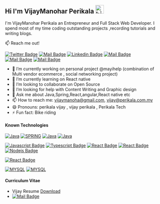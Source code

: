 

<!--
**vijay-perikala/vijay-perikala** is a ✨ _special_ ✨ repository because its `README.md` (this file) appears on your GitHub profile.

Here are some ideas to get you started:

- 🔭 I’m currently working on Multi vendor ecommerce and  Social Networking website 
- 🌱 I’m currently learning on React native
- 👯 I’m looking to collaborate on Open Source 
- 🤔 I’m looking for help with Content Writing  and Graphic design 
- 💬 Ask me about Java,Spring,React,angular,React native etc 
- 📫 How to reach me: vijay@perikala.com.my 
- 😄 Pronouns: perikala vijay , vijay perikala , Perikala Tech 
- ⚡ Fun fact: Bike riding 
-->



## Hi I'm VijayManohar Perikala <img src="https://user-images.githubusercontent.com/1303154/88677602-1635ba80-d120-11ea-84d8-d263ba5fc3c0.gif" width="28px" alt="hi">

I'm VijayManohar Perikala an Entrepreneur and Full Stack Web Developer. I spend most of my time coding outstanding projects ,recording tutorials and writing blogs.

:mailbox: Reach me out!

[![Twitter Badge](https://img.shields.io/badge/-@vijayPerikala-1ca0f1?style=flat&labelColor=1ca0f1&logo=twitter&logoColor=white&link=https://twitter.com/vijay_perikala)](https://twitter.com/vijay_perikala) 
[![Mail Badge](https://img.shields.io/badge/-PerikalaTech-e74c3c?style=flat&labelColor=e74c3c&logo=youtube&logoColor=white)](https://youtube.com/@perikalatech) 
[![Linkedin Badge](https://img.shields.io/badge/-@vijayperikala-0e76a8?style=flat&labelColor=0e76a8&logo=linkedin&logoColor=white)](https://www.linkedin.com/in/vijayperikala/) [![Mail Badge](https://img.shields.io/badge/-@vijayperikalai-e84393?style=flat&labelColor=e84393&logo=instagram&logoColor=white)](https://www.instagram.com/vijayperikalai/) [![Mail Badge](https://img.shields.io/badge/-vijay@perikala.com.my-c0392b?style=flat&labelColor=c0392b&logo=gmail&logoColor=white)](mailto:vijay@perikala.com.my)
[![Mail Badge](https://img.shields.io/badge/-vijaymanoha@gmail.com-c0392b?style=flat&labelColor=c0392b&logo=gmail&logoColor=white)](mailto:vijaymanoha@gmail.com)

<!-- TODO: Add last video link -->
- 🔭 I’m currently working on personal project @mayihelp (combination of Multi vendor ecommerce  , social networking project)
- 🌱 I’m currently learning on React native
- 👯 I’m looking to collaborate on Open Source
- 🤔 I’m looking for help with Content Writing  and Graphic design
- 💬 Ask me about Java,Spring,React,angular,React native etc
- 📫 How to reach me: vijaymanoha@gmail.com, vijay@perikala.com.my
- 😄 Pronouns: perikala vijay , vijay perikala , Perikala Tech
- ⚡ Fun fact: Bike riding


#### Known Technologies

<!-- TODO: Make technologies links takes you to repositories -->
[![Java](https://img.shields.io/badge/-Java-3A3C87?style=for-the-badge&labelColor=black&logo=jsonwebtokens&logoColor=3A3C87)](#) [![SPRING](https://img.shields.io/badge/-SPRING-306C2E?style=for-the-badge&labelColor=black&logo=spring&logoColor=306C2E)](#) [![Java](https://img.shields.io/badge/-Spring_Boot-9DC39C?style=for-the-badge&labelColor=black&logo=springboot&logoColor=9DC39C)](#) [![Java](https://img.shields.io/badge/-Spring_Security-060D05?style=for-the-badge&labelColor=white&logo=springsecurity&logoColor=060D05)](#)

[![Javascript Badge](https://img.shields.io/badge/-Java_script-F0DB4F?style=for-the-badge&labelColor=black&logo=javascript&logoColor=F0DB4F)](#) [![Typescript Badge](https://img.shields.io/badge/-Type_script-007acc?style=for-the-badge&labelColor=black&logo=typescript&logoColor=007acc)](#) [![React Badge](https://img.shields.io/badge/-React-61DBFB?style=for-the-badge&labelColor=black&logo=react&logoColor=61DBFB)](#) [![React Badge](https://img.shields.io/badge/-Angular_JS-873A3C?style=for-the-badge&labelColor=black&logo=Angular&logoColor=873A3C)](#) [![Nodejs Badge](https://img.shields.io/badge/-Node_js-3C873A?style=for-the-badge&labelColor=black&logo=node.js&logoColor=3C873A)](#)

[![React Badge](https://img.shields.io/badge/-React_Native-411c7c?style=for-the-badge&labelColor=black&logo=ReactOS&logoColor=411c7c)](#)

[![MYSQL](https://img.shields.io/badge/-MySQL-8788cc?style=for-the-badge&labelColor=black&logo=mysql&logoColor=8788cc)](#) [![MYSQL](https://img.shields.io/badge/-ORAClE-600d16?style=for-the-badge&labelColor=black&logo=oracle&logoColor=600d16)](#)


#### Curriculum Vitae
-  Vijay Resume [Download](https://github.com/vijay-perikala/vijay-perikala/blob/main/resume_vijay.docx) 
- [![Mail Badge](https://img.shields.io/badge/-vijay@perikala.com.my-c0392b?style=flat&labelColor=c0392b&logo=gmail&logoColor=white)](mailto:vijay@perikala.com.my)

 